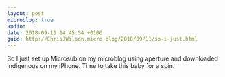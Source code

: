 ```yaml
---
layout: post
microblog: true
audio: 
date: 2018-09-11 14:45:54 +0100
guid: http://ChrisJWilson.micro.blog/2018/09/11/so-i-just.html
---
```

So I just set up Microsub on my microblog using aperture and downloaded indigenous on my iPhone. Time to take this baby for a spin. 
